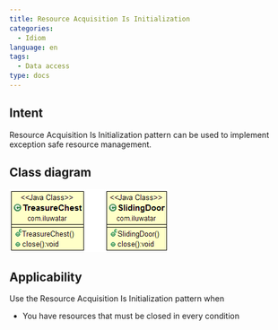 ```yaml
---
title: Resource Acquisition Is Initialization
categories:
  - Idiom
language: en
tags:
  - Data access
type: docs
---
```


## Intent
Resource Acquisition Is Initialization pattern can be used to implement exception safe resource management.

## Class diagram
![alt text](./etc/resource-acquisition-is-initialization.png "Resource Acquisition Is Initialization")

## Applicability
Use the Resource Acquisition Is Initialization pattern when

* You have resources that must be closed in every condition
